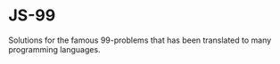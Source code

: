 # JS-99
Solutions for the famous 99-problems that has been translated to many programming languages.
